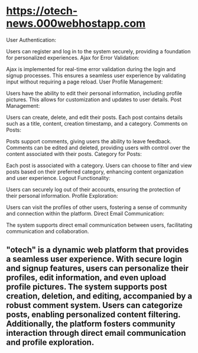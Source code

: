 # https://otech-news.000webhostapp.com #

User Authentication: 

Users can register and log in to the system securely, providing a foundation for personalized experiences.
Ajax for Error Validation:

Ajax is implemented for real-time error validation during the login and signup processes. This ensures a seamless user experience by validating input without requiring a page reload.
User Profile Management:

Users have the ability to edit their personal information, including profile pictures. This allows for customization and updates to user details.
Post Management:

Users can create, delete, and edit their posts. Each post contains details such as a title, content, creation timestamp, and a category.
Comments on Posts:

Posts support comments, giving users the ability to leave feedback. Comments can be edited and deleted, providing users with control over the content associated with their posts.
Category for Posts:

Each post is associated with a category. Users can choose to filter and view posts based on their preferred category, enhancing content organization and user experience.
Logout Functionality:

Users can securely log out of their accounts, ensuring the protection of their personal information.
Profile Exploration:

Users can visit the profiles of other users, fostering a sense of community and connection within the platform.
Direct Email Communication:

The system supports direct email communication between users, facilitating communication and collaboration.


## "otech" is a dynamic web platform that provides a seamless user experience. With secure login and signup features, users can personalize their profiles, edit information, and even upload profile pictures. The system supports post creation, deletion, and editing, accompanied by a robust comment system. Users can categorize posts, enabling personalized content filtering. Additionally, the platform fosters community interaction through direct email communication and profile exploration. ##
